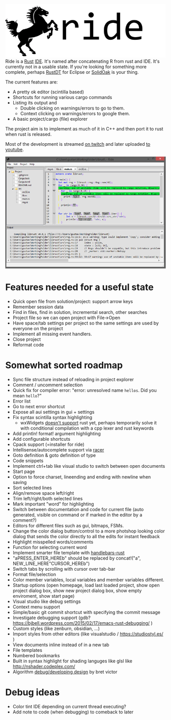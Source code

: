 ![screenshot](logo/256text.png)
Ride is a [Rust](http://www.rust-lang.org/) [IDE](https://en.wikipedia.org/wiki/Integrated_development_environment). It's named after concatenating R from rust and IDE. It's currently not in a usable state.
If you're looking for something more complete, perhaps [RustDT](http://rustdt.github.io/) for Eclipse or [SolidOak](https://github.com/oakes/SolidOak) is your thing.

The current features are:

* A pretty ok editor (scintilla based)
* Shortcuts for running various cargo commands
* Listing its output and
	- Double clicking on warnings/errors to go to them.
	- Context clicking on warnings/errors to google them.
* A basic project/cargo (file) explorer

The project aim is to implement as much of it in C++ and then port it to rust when rust is released.

Most of the development is streamed [on twitch](http://www.twitch.tv/imadesome) and later uploaded [to youtube](https://www.youtube.com/playlist?list=PLLZf3o2GDQ_hHiXd_xqL_ShzGcU44WMi3).

![screenshot](screenshots/3.png)

# Features needed for a useful state

* Quick open file from solution/project: support arrow keys
* Remember session data
* Find in files, find in solution, incremental search, other searches
* Project file so we can open project with File->Open
* Have space/tab settings per project so the same settings are used by everyone on the project
* Implement all missing event handlers.
* Close project
* Reformat code

# Somewhat sorted roadmap

* Sync file structure instead of reloading in project explorer
* Comment / uncomment selection
* Quick fix for compiler error: "error: unresolved name `hellos`. Did you mean `hello`?"
* Error list
* Go to next error shortcut
* Expose all aui settings in gui + settings
* Fix syntax scintilla syntax highlighting
	- wxWidgets [doesn't support](http://trac.wxwidgets.org/ticket/16776)  rust yet, perhaps temporarily solve it with conditional compilation with a cpp lexer and rust keywords
* Add println! format! argument highlighting
* Add configurable shortcuts
* Cpack support (=installer for ride)
* Intellisense/autocomplete support via [racer](https://github.com/phildawes/racer)
* Goto definition & goto definition of type
* Code snippets
* Implement ctrl+tab like visual studio to switch between open documents
* Start page
* Option to force charset, lineending and ending with newline when saving
* Sort selected lines
* Align/remove space left/right
* Trim left/right/both selected lines
* Mark important "word" for highlighting
* Switch between documentation and code for current file (auto generated, visible on command or if marked in the editor by a comment?)
* Editors for different files such as gui, bitmaps, FSMs.
* Change the color dialog button/control to a more photshop looking color dialog that sends the color directly to all the edits for instant feedback
* Highlight misspelled words/comments
* Function for selecting current word
* Implement smarter file template with [handlebars-rust](https://github.com/sunng87/handlebars-rust/tree/master)
* "aPRESS_ENTER_HEREb" should be replaced by concat!("a", NEW_LINE_HERE"CURSOR_HEREb")
* Switch tabs by scrolling with cursor over tab-bar
* Format file/selection
* Color member variables, local variables and member variables different.
* Startup options (open homepage, load last loaded project, show open project dialog box, show new project dialog box, show empty enviroment, show start page)
* Visual studio like debug settings
* Context menu support
* Simple/basic git commit shortcut with specifying the commit message
* Investigate debugging support (gdb? https://bjbell.wordpress.com/2015/02/17/emacs-rust-debugging/ )
* Custom styles (like zenburn, obsidian, ...)
* Import styles from other editors (like visualstudio / https://studiostyl.es/ )
* View documents inline instead of in a new tab
* File templates
* Numbered bookmarks
* Built in syntax highlight for shading languges like glsl like http://nshader.codeplex.com/
* Algorithm [debug/developing design](https://vimeo.com/36579366) by bret victor

# Debug ideas

- Color tint IDE depending on current thread executing?
- Add note to code (when debugging) to comeback to later
